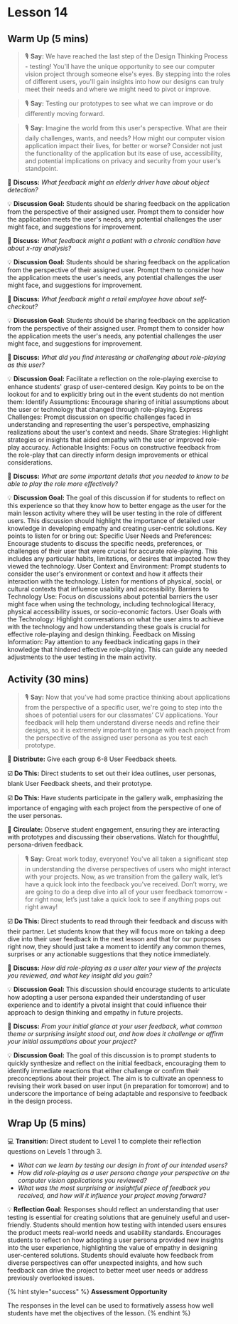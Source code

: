 # Lesson 14

## Warm Up (5 mins)

> 🎙️ **Say:** We have reached the last step of the Design Thinking Process - testing! You'll have the unique opportunity to see our computer vision project through someone else's eyes. By stepping into the roles of different users, you'll gain insights into how our designs can truly meet their needs and where we might need to pivot or improve.

> 🎙️ **Say:** Testing our prototypes to see what we can improve or do differently moving forward.

> 🎙️ **Say:** Imagine the world from this user's perspective. What are their daily challenges, wants, and needs? How might our computer vision application impact their lives, for better or worse? Consider not just the functionality of the application but its ease of use, accessibility, and potential implications on privacy and security from your user's standpoint.

💬 **Discuss:** _What feedback might an elderly driver have about object detection?_

💡 **Discussion Goal:** Students should be sharing feedback on the application from the perspective of their assigned user. Prompt them to consider how the application meets the user's needs, any potential challenges the user might face, and suggestions for improvement.

💬 **Discuss:** _What feedback might a patient with a chronic condition have about x-ray analysis?_

💡 **Discussion Goal:** Students should be sharing feedback on the application from the perspective of their assigned user. Prompt them to consider how the application meets the user's needs, any potential challenges the user might face, and suggestions for improvement.

💬 **Discuss:** _What feedback might a retail employee have about self-checkout?_

💡 **Discussion Goal:** Students should be sharing feedback on the application from the perspective of their assigned user. Prompt them to consider how the application meets the user's needs, any potential challenges the user might face, and suggestions for improvement.

💬 **Discuss:** _What did you find interesting or challenging about role-playing as this user?_

💡 **Discussion Goal:** Facilitate a reflection on the role-playing exercise to enhance students' grasp of user-centered design. Key points to be on the lookout for and to explicitly bring out in the event students do not mention them: Identify Assumptions: Encourage sharing of initial assumptions about the user or technology that changed through role-playing. Express Challenges: Prompt discussion on specific challenges faced in understanding and representing the user's perspective, emphasizing realizations about the user's context and needs. Share Strategies: Highlight strategies or insights that aided empathy with the user or improved role-play accuracy. Actionable Insights: Focus on constructive feedback from the role-play that can directly inform design improvements or ethical considerations.

💬 **Discuss:** _What are some important details that you needed to know to be able to play the role more effectively?_

💡 **Discussion Goal:** The goal of this discussion if for students to reflect on this experience so that they know how to better engage as the user for the main lesson activity where they will be user testing in the role of different users. This discussion should highlight the importance of detailed user knowledge in developing empathy and creating user-centric solutions. Key points to listen for or bring out: Specific User Needs and Preferences: Encourage students to discuss the specific needs, preferences, or challenges of their user that were crucial for accurate role-playing. This includes any particular habits, limitations, or desires that impacted how they viewed the technology. User Context and Environment: Prompt students to consider the user's environment or context and how it affects their interaction with the technology. Listen for mentions of physical, social, or cultural contexts that influence usability and accessibility. Barriers to Technology Use: Focus on discussions about potential barriers the user might face when using the technology, including technological literacy, physical accessibility issues, or socio-economic factors. User Goals with the Technology: Highlight conversations on what the user aims to achieve with the technology and how understanding these goals is crucial for effective role-playing and design thinking. Feedback on Missing Information: Pay attention to any feedback indicating gaps in their knowledge that hindered effective role-playing. This can guide any needed adjustments to the user testing in the main activity.

## Activity (30 mins)

> 🎙️ **Say:** Now that you’ve had some practice thinking about applications from the perspective of a specific user, we're going to step into the shoes of potential users for our classmates’ CV applications. Your feedback will help them understand diverse needs and refine their designs, so it is extremely important to engage with each project from the perspective of the assigned user persona as you test each prototype.

📄 **Distribute:** Give each group 6-8 User Feedback sheets.

☑️ **Do This:** Direct students to set out their idea outlines, user personas, blank User Feedback sheets, and their prototype.

☑️ **Do This:** Have students participate in the gallery walk, emphasizing the importance of engaging with each project from the perspective of one of the user personas.

🔁 **Circulate:** Observe student engagement, ensuring they are interacting with prototypes and discussing their observations. Watch for thoughtful, persona-driven feedback.

> 🎙️ **Say:** Great work today, everyone! You've all taken a significant step in understanding the diverse perspectives of users who might interact with your projects. Now, as we transition from the gallery walk, let’s have a quick look into the feedback you've received. Don’t worry, we are going to do a deep dive into all of your user feedback tomorrow - for right now, let’s just take a quick look to see if anything pops out right away!

☑️ **Do This:** Direct students to read through their feedback and discuss with their partner. Let students know that they will focus more on taking a deep dive into their user feedback in the next lesson and that for our purposes right now, they should just take a moment to identify any common themes, surprises or any actionable suggestions that they notice immediately.

💬 **Discuss:** _How did role-playing as a user alter your view of the projects you reviewed, and what key insight did you gain?_

💡 **Discussion Goal:** This discussion should encourage students to articulate how adopting a user persona expanded their understanding of user experience and to identify a pivotal insight that could influence their approach to design thinking and empathy in future projects.

💬 **Discuss:** _From your initial glance at your user feedback, what common theme or surprising insight stood out, and how does it challenge or affirm your initial assumptions about your project?_

💡 **Discussion Goal:** The goal of this discussion is to prompt students to quickly synthesize and reflect on the initial feedback, encouraging them to identify immediate reactions that either challenge or confirm their preconceptions about their project. The aim is to cultivate an openness to revising their work based on user input (in preparation for tomorrow) and to underscore the importance of being adaptable and responsive to feedback in the design process.

## Wrap Up (5 mins)

💻 **Transition:** Direct student to Level 1 to complete their reflection questions on Levels 1 through 3.

* _What can we learn by testing our design in front of our intended users?_
* _How did role-playing as a user persona change your perspective on the computer vision applications you reviewed?_
* _What was the most surprising or insightful piece of feedback you received, and how will it influence your project moving forward?_

💡 **Reflection Goal:** Responses should reflect an understanding that user testing is essential for creating solutions that are genuinely useful and user-friendly. Students should mention how testing with intended users ensures the product meets real-world needs and usability standards. Encourages students to reflect on how adopting a user persona provided new insights into the user experience, highlighting the value of empathy in designing user-centered solutions. Students should evaluate how feedback from diverse perspectives can offer unexpected insights, and how such feedback can drive the project to better meet user needs or address previously overlooked issues.

{% hint style="success" %}
**Assessment Opportunity**

The responses in the level can be used to formatively assess how well students have met the objectives of the lesson.
{% endhint %}
